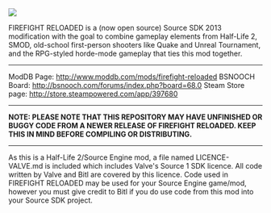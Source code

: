 <img src="http://i.imgur.com/Br6jx36.png">

FIREFIGHT RELOADED is a (now open source) Source SDK 2013 modification with the goal to combine gameplay elements from Half-Life 2, SMOD, old-school first-person shooters like Quake and Unreal Tournament, and the RPG-styled horde-mode gameplay that ties this mod together. 

--------------------------------------------------------------

ModDB Page: http://www.moddb.com/mods/firefight-reloaded
BSNOOCH Board: http://bsnooch.com/forums/index.php?board=68.0
Steam Store page: http://store.steampowered.com/app/397680

-------------------------------------------------------------

<b>NOTE: PLEASE NOTE THAT THIS REPOSITORY MAY HAVE UNFINISHED OR BUGGY CODE FROM A NEWER RELEASE OF FIREFIGHT RELOADED. KEEP THIS IN MIND BEFORE COMPILING OR DISTRIBUTING.</b>

-------------------------------------------------------------

As this is a Half-Life 2/Source Engine mod, a file named LICENCE-VALVE.md is included which includes Valve's Source 1 SDK licence. All code written by Valve and Bitl are covered by this licence. Code used in FIREFIGHT RELOADED may be used for your Source Engine game/mod, however you must give credit to Bitl if you do use code from this mod into your Source SDK project.
